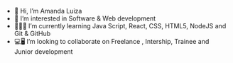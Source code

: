 - 👋 Hi, I’m Amanda Luiza
- 👀 I’m interested in Software & Web development
- 👩🏾‍🎓 I’m currently learning Java Script, React, CSS, HTML5, NodeJS and Git & GitHub
- 💻🖥️ I’m looking to collaborate on Freelance , Intership, Trainee and Junior development

<!---
AmandaDev25/AmandaDev25 is a ✨ special ✨ repository because its `README.md` (this file) appears on your GitHub profile.
You can click the Preview link to take a look at your changes.
--->
